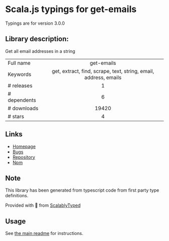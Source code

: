 
# Scala.js typings for get-emails

Typings are for version 3.0.0

## Library description:
Get all email addresses in a string

|                    |                 |
| ------------------ | :-------------: |
| Full name          | get-emails |
| Keywords           | get, extract, find, scrape, text, string, email, address, emails |
| # releases         | 1 |
| # dependents       | 6 |
| # downloads        | 19420 |
| # stars            | 4 |

## Links
- [Homepage](https://github.com/sindresorhus/get-emails#readme)
- [Bugs](https://github.com/sindresorhus/get-emails/issues)
- [Repository](https://github.com/sindresorhus/get-emails)
- [Npm](https://www.npmjs.com/package/get-emails)
    


## Note
This library has been generated from typescript code from first party type definitions.

Provided with :purple_heart: from [ScalablyTyped](https://github.com/oyvindberg/ScalablyTyped)

## Usage
See [the main readme](../../readme.md) for instructions.


